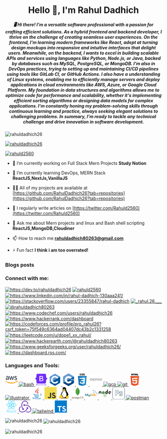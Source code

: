 <h1 align="center">Hello 🐧, I'm Rahul Dadhich</h1>
<h5 align="center">🖥️ Hi there! I'm a versatile software professional with a passion for crafting efficient solutions. As a hybrid frontend and backend developer, I thrive on the challenge of creating seamless user experiences. On the frontend, I'm learning modern frameworks like React, adept at turning design mockups into responsive and intuitive interfaces that delight users. Meanwhile, on the backend, I wants to excel in building scalable APIs and services using languages like Python, Node.js, or Java, backed by databases such as MySQL, PostgreSQL, or MongoDB. I'm also in DevOps practices, trying to setting up and maintaining CI/CD pipelines using tools like GitLab CI, or GitHub Actions. I also have a understanding of Linux systems, enabling me to efficiently manage servers and deploy applications in cloud environments like AWS, Azure, or Google Cloud Platform. 
My foundation in data structures and algorithms allows me to optimize code for performance and scalability, whether it's implementing efficient sorting algorithms or designing data models for complex applications. I'm constantly honing my problem-solving skills through continuous learning and practice, always seeking elegant solutions to challenging problems. In summary, I'm ready to tackle any technical challenge and drive innovation in software development.</h5>

<p align="left"> <img src="https://komarev.com/ghpvc/?username=rahuldadhich26&label=Profile%20views&color=0e75b6&style=flat" alt="rahuldadhich26" /> </p>

<p align="left"> <a href="https://github.com/ryo-ma/github-profile-trophy"><img src="https://github-profile-trophy.vercel.app/?username=rahuldadhich26" alt="rahuldadhich26" /></a> </p>

<p align="left"> <a href="https://twitter.com/rahuld2560" target="blank"><img src="https://img.shields.io/twitter/follow/rahuld2560?logo=twitter&style=for-the-badge" alt="rahuld2560" /></a> </p>

- 🔭 I’m currently working on Full Stack Mern Projects **Study Notion**

- 🌱 I’m currently learning DevOps, MERN Stack **ReactJS,NextJs,VanillaJS**

- 👨‍💻 All of my projects are available at [https://github.com/RahulDadhich26?tab=repositories](https://github.com/RahulDadhich26?tab=repositories)

- 📝 I regularly write articles on [https://twitter.com/Rahuld2560](https://twitter.com/Rahuld2560)

- 💬 Ask me about Mern projects and linux and Bash shell scripting **ReactJS,MongoDB,Cloudiner**

- 📫 How to reach me **rahuldadhich80263@gmail.com**

- ⚡ Fun fact **I think i am too overrated!**

### Blogs posts
<!-- BLOG-POST-LIST:START -->
<!-- BLOG-POST-LIST:END -->

<h3 align="left">Connect with me:</h3>
<p align="left">
<a href="https://dev.to/https://dev.to/rahuldadhich26" target="blank"><img align="center" src="https://raw.githubusercontent.com/rahuldkjain/github-profile-readme-generator/master/src/images/icons/Social/devto.svg" alt="https://dev.to/rahuldadhich26" height="30" width="40" /></a>
<a href="https://twitter.com/rahuld2560" target="blank"><img align="center" src="https://raw.githubusercontent.com/rahuldkjain/github-profile-readme-generator/master/src/images/icons/Social/twitter.svg" alt="rahuld2560" height="30" width="40" /></a>
<a href="https://linkedin.com/in/https://www.linkedin.com/in/rahul-dadhich-130aaa241/" target="blank"><img align="center" src="https://raw.githubusercontent.com/rahuldkjain/github-profile-readme-generator/master/src/images/icons/Social/linked-in-alt.svg" alt="https://www.linkedin.com/in/rahul-dadhich-130aaa241/" height="30" width="40" /></a>
<a href="https://stackoverflow.com/users/https://stackoverflow.com/users/23355847/rahul-dadhich" target="blank"><img align="center" src="https://raw.githubusercontent.com/rahuldkjain/github-profile-readme-generator/master/src/images/icons/Social/stack-overflow.svg" alt="https://stackoverflow.com/users/23355847/rahul-dadhich" height="30" width="40" /></a>
<a href="https://instagram.com/_rahul.26.___" target="blank"><img align="center" src="https://raw.githubusercontent.com/rahuldkjain/github-profile-readme-generator/master/src/images/icons/Social/instagram.svg" alt="_rahul.26.___" height="30" width="40" /></a>
<a href="https://medium.com/@rahuldadhich80263" target="blank"><img align="center" src="https://raw.githubusercontent.com/rahuldkjain/github-profile-readme-generator/master/src/images/icons/Social/medium.svg" alt="@rahuldadhich80263" height="30" width="40" /></a>
<a href="https://www.codechef.com/users/https://www.codechef.com/users/rahuldadhich26" target="blank"><img align="center" src="https://cdn.jsdelivr.net/npm/simple-icons@3.1.0/icons/codechef.svg" alt="https://www.codechef.com/users/rahuldadhich26" height="30" width="40" /></a>
<a href="https://www.hackerrank.com/https://www.hackerrank.com/dashboard" target="blank"><img align="center" src="https://raw.githubusercontent.com/rahuldkjain/github-profile-readme-generator/master/src/images/icons/Social/hackerrank.svg" alt="https://www.hackerrank.com/dashboard" height="30" width="40" /></a>
<a href="https://codeforces.com/profile/https://codeforces.com/profile/pro_rahul26?csrf_token=75f549c6364ad04407dc43b2c1331258" target="blank"><img align="center" src="https://raw.githubusercontent.com/rahuldkjain/github-profile-readme-generator/master/src/images/icons/Social/codeforces.svg" alt="https://codeforces.com/profile/pro_rahul26?csrf_token=75f549c6364ad04407dc43b2c1331258" height="30" width="40" /></a>
<a href="https://www.leetcode.com/https://leetcode.com/u/dope1_xx_rahul/" target="blank"><img align="center" src="https://raw.githubusercontent.com/rahuldkjain/github-profile-readme-generator/master/src/images/icons/Social/leet-code.svg" alt="https://leetcode.com/u/dope1_xx_rahul/" height="30" width="40" /></a>
<a href="https://www.hackerearth.com/https://www.hackerearth.com/@rahuldadhich80263" target="blank"><img align="center" src="https://raw.githubusercontent.com/rahuldkjain/github-profile-readme-generator/master/src/images/icons/Social/hackerearth.svg" alt="https://www.hackerearth.com/@rahuldadhich80263" height="30" width="40" /></a>
<a href="https://auth.geeksforgeeks.org/user/https://www.geeksforgeeks.org/user/rahuldadhich26/" target="blank"><img align="center" src="https://raw.githubusercontent.com/rahuldkjain/github-profile-readme-generator/master/src/images/icons/Social/geeks-for-geeks.svg" alt="https://www.geeksforgeeks.org/user/rahuldadhich26/" height="30" width="40" /></a>
<a href="/https://dashboard.rss.com/" target="blank"><img align="center" src="https://raw.githubusercontent.com/rahuldkjain/github-profile-readme-generator/master/src/images/icons/Social/rss.svg" alt="https://dashboard.rss.com/" height="30" width="40" /></a>
</p>

<h3 align="left">Languages and Tools:</h3>
<p align="left"> <a href="https://aws.amazon.com" target="_blank" rel="noreferrer"> <img src="https://raw.githubusercontent.com/devicons/devicon/master/icons/amazonwebservices/amazonwebservices-original-wordmark.svg" alt="aws" width="40" height="40"/> </a> <a href="https://www.gnu.org/software/bash/" target="_blank" rel="noreferrer"> <img src="https://www.vectorlogo.zone/logos/gnu_bash/gnu_bash-icon.svg" alt="bash" width="40" height="40"/> </a> <a href="https://getbootstrap.com" target="_blank" rel="noreferrer"> <img src="https://raw.githubusercontent.com/devicons/devicon/master/icons/bootstrap/bootstrap-plain-wordmark.svg" alt="bootstrap" width="40" height="40"/> </a> <a href="https://www.cprogramming.com/" target="_blank" rel="noreferrer"> <img src="https://raw.githubusercontent.com/devicons/devicon/master/icons/c/c-original.svg" alt="c" width="40" height="40"/> </a> <a href="https://www.w3schools.com/cpp/" target="_blank" rel="noreferrer"> <img src="https://raw.githubusercontent.com/devicons/devicon/master/icons/cplusplus/cplusplus-original.svg" alt="cplusplus" width="40" height="40"/> </a> <a href="https://www.w3schools.com/css/" target="_blank" rel="noreferrer"> <img src="https://raw.githubusercontent.com/devicons/devicon/master/icons/css3/css3-original-wordmark.svg" alt="css3" width="40" height="40"/> </a> <a href="https://expressjs.com" target="_blank" rel="noreferrer"> <img src="https://raw.githubusercontent.com/devicons/devicon/master/icons/express/express-original-wordmark.svg" alt="express" width="40" height="40"/> </a> <a href="https://cloud.google.com" target="_blank" rel="noreferrer"> <img src="https://www.vectorlogo.zone/logos/google_cloud/google_cloud-icon.svg" alt="gcp" width="40" height="40"/> </a> <a href="https://git-scm.com/" target="_blank" rel="noreferrer"> <img src="https://www.vectorlogo.zone/logos/git-scm/git-scm-icon.svg" alt="git" width="40" height="40"/> </a> <a href="https://www.w3.org/html/" target="_blank" rel="noreferrer"> <img src="https://raw.githubusercontent.com/devicons/devicon/master/icons/html5/html5-original-wordmark.svg" alt="html5" width="40" height="40"/> </a> <a href="https://www.adobe.com/in/products/illustrator.html" target="_blank" rel="noreferrer"> <img src="https://www.vectorlogo.zone/logos/adobe_illustrator/adobe_illustrator-icon.svg" alt="illustrator" width="40" height="40"/> </a> <a href="https://www.java.com" target="_blank" rel="noreferrer"> <img src="https://raw.githubusercontent.com/devicons/devicon/master/icons/java/java-original.svg" alt="java" width="40" height="40"/> </a> <a href="https://developer.mozilla.org/en-US/docs/Web/JavaScript" target="_blank" rel="noreferrer"> <img src="https://raw.githubusercontent.com/devicons/devicon/master/icons/javascript/javascript-original.svg" alt="javascript" width="40" height="40"/> </a> <a href="https://www.linux.org/" target="_blank" rel="noreferrer"> <img src="https://raw.githubusercontent.com/devicons/devicon/master/icons/linux/linux-original.svg" alt="linux" width="40" height="40"/> </a> <a href="https://www.mongodb.com/" target="_blank" rel="noreferrer"> <img src="https://raw.githubusercontent.com/devicons/devicon/master/icons/mongodb/mongodb-original-wordmark.svg" alt="mongodb" width="40" height="40"/> </a> <a href="https://www.mysql.com/" target="_blank" rel="noreferrer"> <img src="https://raw.githubusercontent.com/devicons/devicon/master/icons/mysql/mysql-original-wordmark.svg" alt="mysql" width="40" height="40"/> </a> <a href="https://nodejs.org" target="_blank" rel="noreferrer"> <img src="https://raw.githubusercontent.com/devicons/devicon/master/icons/nodejs/nodejs-original-wordmark.svg" alt="nodejs" width="40" height="40"/> </a> <a href="https://www.photoshop.com/en" target="_blank" rel="noreferrer"> <img src="https://raw.githubusercontent.com/devicons/devicon/master/icons/photoshop/photoshop-line.svg" alt="photoshop" width="40" height="40"/> </a> <a href="https://postman.com" target="_blank" rel="noreferrer"> <img src="https://www.vectorlogo.zone/logos/getpostman/getpostman-icon.svg" alt="postman" width="40" height="40"/> </a> <a href="https://reactjs.org/" target="_blank" rel="noreferrer"> <img src="https://raw.githubusercontent.com/devicons/devicon/master/icons/react/react-original-wordmark.svg" alt="react" width="40" height="40"/> </a> <a href="https://redux.js.org" target="_blank" rel="noreferrer"> <img src="https://raw.githubusercontent.com/devicons/devicon/master/icons/redux/redux-original.svg" alt="redux" width="40" height="40"/> </a> <a href="https://tailwindcss.com/" target="_blank" rel="noreferrer"> <img src="https://www.vectorlogo.zone/logos/tailwindcss/tailwindcss-icon.svg" alt="tailwind" width="40" height="40"/> </a> <a href="https://www.typescriptlang.org/" target="_blank" rel="noreferrer"> <img src="https://raw.githubusercontent.com/devicons/devicon/master/icons/typescript/typescript-original.svg" alt="typescript" width="40" height="40"/> </a> </p>

<p><img align="left" src="https://github-readme-stats.vercel.app/api/top-langs?username=rahuldadhich26&show_icons=true&locale=en&layout=compact" alt="rahuldadhich26" /></p>

<p>&nbsp;<img align="center" src="https://github-readme-stats.vercel.app/api?username=rahuldadhich26&show_icons=true&locale=en" alt="rahuldadhich26" /></p>

<p><img align="center" src="https://github-readme-streak-stats.herokuapp.com/?user=rahuldadhich26&" alt="rahuldadhich26" /></p>
